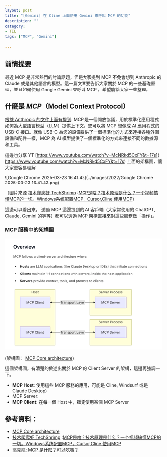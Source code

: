 ```yaml
---
layout: post
title: "[Gemini] 在 Cline 上面使用 Gemini 來呼叫 MCP 的功能"
description: ""
category: 
- TIL
tags: ["MCP", "Gemini"]

---
```






## 前情提要

最近 MCP 是非常熱門的討論話題，但是大家提到 MCP 不免會想到 Anthropic 的 Claude 或是其他語言的模型。這一篇文章要告訴大家關於 MCP 的一些基礎原理，並且如何使用 Google Gemini 來呼叫 MCP 。希望能給大家一些整理。



## 什麼是 *MCP*（Model Context Protocol）

[根據 Anthropic 的文件上面有提到](https://docs.anthropic.com/zh-TW/docs/agents-and-tools/mcp): MCP 是一個開放協議，用於標準化應用程式如何為大型語言模型（LLM）提供上下文。您可以將 MCP 想像成 AI 應用程式的 USB-C 接口。就像 USB-C 為您的設備提供了一個標準化的方式來連接各種外圍設備和配件一樣，MCP 為 AI 模型提供了一個標準化的方式來連接不同的數據源和工具。

這邊也分享 YT [https://www.youtube.com/watch?v=McNRkd5CxFY&t=17s]( https://www.youtube.com/watch?v=McNRkd5CxFY&t=17s) 上面的架構圖，讓大家更容易理解

![Google Chrome 2025-03-23 16.41.43](../images/2022/Google Chrome 2025-03-23 16.41.43.png)

（圖片來源 [技术爬爬虾  TechShrimp](https://www.youtube.com/@Tech_Shrimp) :[MCP是啥？技术原理是什么？一个视频搞懂MCP的一切。Windows系统配置MCP，Cursor,Cline 使用MCP](https://www.youtube.com/watch?v=McNRkd5CxFY&t=17s)）

這邊可以看出來， 透過 MCP 這邊提到的 AI 客戶端（大家常使用的 ChatGPT, Claude, Gemini 的等等）都可以透過 MCP 架構直接來對這些服務做「操作」。

### MCP 服務中的架構圖

![image-20250323164924676](../images/2022/image-20250323164924676.png)

(架構圖：  [MCP Core architecture](https://modelcontextprotocol.io/docs/concepts/architecture))

這個架構圖，有清楚的敘述出關於 MCP 的 Client Server 的架構，這邊再強調一下。

- **MCP Host**: 使用這些 MCP 服務的應用，可能是 Cline, Windsurf 或是 Claude Desktop)
- MCP Server: 
- **MCP Client**:  在每一個 Host 中，確定使用某個 MCP Server



## 參考資料：

- [MCP Core architecture](https://modelcontextprotocol.io/docs/concepts/architecture)
- [技术爬爬虾  TechShrimp](https://www.youtube.com/@Tech_Shrimp) :[MCP是啥？技术原理是什么？一个视频搞懂MCP的一切。Windows系统配置MCP，Cursor,Cline 使用MCP](https://www.youtube.com/watch?v=McNRkd5CxFY&t=17s)
- [高見龍: MCP 是什麼？可以吃嗎？](https://www.youtube.com/watch?v=cdBRAVYZKFo)

